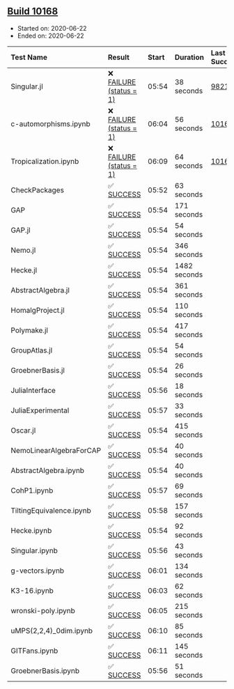 ## [Build 10168](https://oscarci.mathematik.uni-kl.de/job/oscar/10168/)

* Started on: 2020-06-22
* Ended on: 2020-06-22

| Test Name    | Result | Start | Duration | Last Success | First Failure |
|:-------------|:-------|:------|:---------|:-------------|:--------------|
| Singular.jl | ❌ [FAILURE (status = 1)](https://oscarci.mathematik.uni-kl.de/job/oscar/10168/artifact/logs/build-10168/Singular.jl.log) | 05:54 | 38 seconds | [9821](https://oscarci.mathematik.uni-kl.de/job/oscar/9821/) | [9822](https://oscarci.mathematik.uni-kl.de/job/oscar/9822/) |
| c-automorphisms.ipynb | ❌ [FAILURE (status = 1)](https://oscarci.mathematik.uni-kl.de/job/oscar/10168/artifact/logs/build-10168/c-automorphisms.ipynb.log) | 06:04 | 56 seconds | [10164](https://oscarci.mathematik.uni-kl.de/job/oscar/10164/) | [10165](https://oscarci.mathematik.uni-kl.de/job/oscar/10165/) |
| Tropicalization.ipynb | ❌ [FAILURE (status = 1)](https://oscarci.mathematik.uni-kl.de/job/oscar/10168/artifact/logs/build-10168/Tropicalization.ipynb.log) | 06:09 | 64 seconds | [10167](https://oscarci.mathematik.uni-kl.de/job/oscar/10167/) | [10168](https://oscarci.mathematik.uni-kl.de/job/oscar/10168/) |
| CheckPackages | ✅ [SUCCESS](https://oscarci.mathematik.uni-kl.de/job/oscar/10168/artifact/logs/build-10168/CheckPackages.log) | 05:52 | 63 seconds |  |  |
| GAP | ✅ [SUCCESS](https://oscarci.mathematik.uni-kl.de/job/oscar/10168/artifact/logs/build-10168/GAP.log) | 05:54 | 171 seconds |  |  |
| GAP.jl | ✅ [SUCCESS](https://oscarci.mathematik.uni-kl.de/job/oscar/10168/artifact/logs/build-10168/GAP.jl.log) | 05:54 | 54 seconds |  |  |
| Nemo.jl | ✅ [SUCCESS](https://oscarci.mathematik.uni-kl.de/job/oscar/10168/artifact/logs/build-10168/Nemo.jl.log) | 05:54 | 346 seconds |  |  |
| Hecke.jl | ✅ [SUCCESS](https://oscarci.mathematik.uni-kl.de/job/oscar/10168/artifact/logs/build-10168/Hecke.jl.log) | 05:54 | 1482 seconds |  |  |
| AbstractAlgebra.jl | ✅ [SUCCESS](https://oscarci.mathematik.uni-kl.de/job/oscar/10168/artifact/logs/build-10168/AbstractAlgebra.jl.log) | 05:54 | 361 seconds |  |  |
| HomalgProject.jl | ✅ [SUCCESS](https://oscarci.mathematik.uni-kl.de/job/oscar/10168/artifact/logs/build-10168/HomalgProject.jl.log) | 05:54 | 110 seconds |  |  |
| Polymake.jl | ✅ [SUCCESS](https://oscarci.mathematik.uni-kl.de/job/oscar/10168/artifact/logs/build-10168/Polymake.jl.log) | 05:54 | 417 seconds |  |  |
| GroupAtlas.jl | ✅ [SUCCESS](https://oscarci.mathematik.uni-kl.de/job/oscar/10168/artifact/logs/build-10168/GroupAtlas.jl.log) | 05:54 | 54 seconds |  |  |
| GroebnerBasis.jl | ✅ [SUCCESS](https://oscarci.mathematik.uni-kl.de/job/oscar/10168/artifact/logs/build-10168/GroebnerBasis.jl.log) | 05:54 | 26 seconds |  |  |
| JuliaInterface | ✅ [SUCCESS](https://oscarci.mathematik.uni-kl.de/job/oscar/10168/artifact/logs/build-10168/JuliaInterface.log) | 05:56 | 18 seconds |  |  |
| JuliaExperimental | ✅ [SUCCESS](https://oscarci.mathematik.uni-kl.de/job/oscar/10168/artifact/logs/build-10168/JuliaExperimental.log) | 05:57 | 33 seconds |  |  |
| Oscar.jl | ✅ [SUCCESS](https://oscarci.mathematik.uni-kl.de/job/oscar/10168/artifact/logs/build-10168/Oscar.jl.log) | 05:54 | 415 seconds |  |  |
| NemoLinearAlgebraForCAP | ✅ [SUCCESS](https://oscarci.mathematik.uni-kl.de/job/oscar/10168/artifact/logs/build-10168/NemoLinearAlgebraForCAP.log) | 05:54 | 40 seconds |  |  |
| AbstractAlgebra.ipynb | ✅ [SUCCESS](https://oscarci.mathematik.uni-kl.de/job/oscar/10168/artifact/logs/build-10168/AbstractAlgebra.ipynb.log) | 05:54 | 40 seconds |  |  |
| CohP1.ipynb | ✅ [SUCCESS](https://oscarci.mathematik.uni-kl.de/job/oscar/10168/artifact/logs/build-10168/CohP1.ipynb.log) | 05:57 | 69 seconds |  |  |
| TiltingEquivalence.ipynb | ✅ [SUCCESS](https://oscarci.mathematik.uni-kl.de/job/oscar/10168/artifact/logs/build-10168/TiltingEquivalence.ipynb.log) | 05:58 | 157 seconds |  |  |
| Hecke.ipynb | ✅ [SUCCESS](https://oscarci.mathematik.uni-kl.de/job/oscar/10168/artifact/logs/build-10168/Hecke.ipynb.log) | 05:54 | 92 seconds |  |  |
| Singular.ipynb | ✅ [SUCCESS](https://oscarci.mathematik.uni-kl.de/job/oscar/10168/artifact/logs/build-10168/Singular.ipynb.log) | 05:56 | 43 seconds |  |  |
| g-vectors.ipynb | ✅ [SUCCESS](https://oscarci.mathematik.uni-kl.de/job/oscar/10168/artifact/logs/build-10168/g-vectors.ipynb.log) | 06:01 | 134 seconds |  |  |
| K3-16.ipynb | ✅ [SUCCESS](https://oscarci.mathematik.uni-kl.de/job/oscar/10168/artifact/logs/build-10168/K3-16.ipynb.log) | 06:03 | 62 seconds |  |  |
| wronski-poly.ipynb | ✅ [SUCCESS](https://oscarci.mathematik.uni-kl.de/job/oscar/10168/artifact/logs/build-10168/wronski-poly.ipynb.log) | 06:05 | 215 seconds |  |  |
| uMPS(2,2,4)_0dim.ipynb | ✅ [SUCCESS](https://oscarci.mathematik.uni-kl.de/job/oscar/10168/artifact/logs/build-10168/uMPS-2-2-4-_0dim.ipynb.log) | 06:10 | 85 seconds |  |  |
| GITFans.ipynb | ✅ [SUCCESS](https://oscarci.mathematik.uni-kl.de/job/oscar/10168/artifact/logs/build-10168/GITFans.ipynb.log) | 06:11 | 145 seconds |  |  |
| GroebnerBasis.ipynb | ✅ [SUCCESS](https://oscarci.mathematik.uni-kl.de/job/oscar/10168/artifact/logs/build-10168/GroebnerBasis.ipynb.log) | 05:56 | 51 seconds |  |  |
